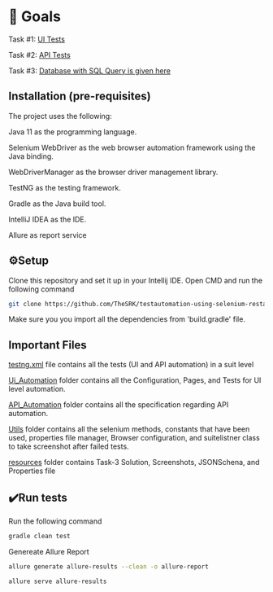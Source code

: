 # 🥅 Goals

Task #1: [UI Tests](https://github.com/TheSRK/testautomation-using-selenium-restassured/tree/main/src/test/java/UI_Automation)

Task #2: [API Tests](https://github.com/TheSRK/testautomation-using-selenium-restassured/tree/main/src/test/java/API_Automation)

Task #3: [Database with SQL Query is given here](https://github.com/TheSRK/testautomation-using-selenium-restassured/tree/main/Task_3_DatabaseQuery)

## Installation (pre-requisites)

The project uses the following:

Java 11 as the programming language.

Selenium WebDriver as the web browser automation framework using the Java binding.

WebDriverManager as the browser driver management library.

TestNG as the testing framework.

Gradle as the Java build tool.

IntelliJ IDEA as the IDE.

Allure as report service

## ⚙️Setup

Clone this repository and set it up in your Intellij IDE. Open CMD and run the following command
```bash
git clone https://github.com/TheSRK/testautomation-using-selenium-restassured.git
```
Make sure you you import all the dependencies from 'build.gradle' file.

## Important Files

[testng.xml](https://github.com/TheSRK/testautomation-using-selenium-restassured/blob/main/testng.xml) file contains all the tests (UI and API automation) in a suit level

[Ui_Automation](https://github.com/TheSRK/testautomation-using-selenium-restassured/tree/main/src/test/java/UI_Automation) folder contains all the Configuration, Pages, and Tests for UI level automation.

[API_Automation](https://github.com/TheSRK/testautomation-using-selenium-restassured/tree/main/src/test/java/API_Automation) folder contains all the specification regarding API automation. 

[Utils](https://github.com/TheSRK/testautomation-using-selenium-restassured/tree/main/src/test/java/Utils) folder contains all the selenium methods, constants that have been used, properties file manager, Browser configuration, and suitelistner class to take screenshot after failed tests.

[resources](https://github.com/TheSRK/testautomation-using-selenium-restassured/tree/main/src/test/resources) folder contains Task-3 Solution, Screenshots, JSONSchena, and Properties file


## ✔️Run tests
Run the following command
```bash
gradle clean test
```
Genereate Allure Report

```bash
allure generate allure-results --clean -o allure-report
```

```bash
allure serve allure-results
```

